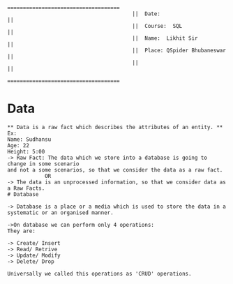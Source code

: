                                             ====================================
                                            ||  Date:                         ||
                                            ||  Course:  SQL                  ||
                                            ||  Name:  Likhit Sir             ||
                                            ||  Place: QSpider Bhubaneswar    ||
                                            ||                                ||
                                            ====================================

# Data
```````````````````````````````````````````````````````````````````````
** Data is a raw fact which describes the attributes of an entity. **
Ex: 
Name: Sudhansu
Age: 22
Height: 5:00
-> Raw Fact: The data which we store into a database is going to change in some scenario
and not a some scenarios, so that we consider the data as a raw fact.
            OR
-> The data is an unprocessed information, so that we consider data as a Raw Facts.
# Database

-> Database is a place or a media which is used to store the data in a systematic or an organised manner.

->On database we can perform only 4 operations:
They are: 

-> Create/ Insert
-> Read/ Retrive
-> Update/ Modify
-> Delete/ Drop

Universally we called this operations as 'CRUD' operations.


